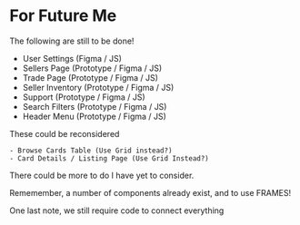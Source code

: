 # For Future Me

The following are still to be done!

  - User Settings (Figma / JS)
  - Sellers Page (Prototype / Figma / JS)
  - Trade Page (Prototype / Figma / JS)
  - Seller Inventory (Prototype / Figma / JS)
  - Support (Prototype / Figma / JS)
  - Search Filters (Prototype / Figma / JS)
  - Header Menu (Prototype / Figma / JS)

These could be reconsidered

    - Browse Cards Table (Use Grid instead?)
    - Card Details / Listing Page (Use Grid Instead?)

There could be more to do I have yet to consider.

Rememember, a number of components already exist, and to use FRAMES!

One last note, we still require code to connect everything